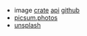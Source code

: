 

- image [crate](https://crates.io/crates/image) [api](https://docs.rs/image/0.25.1/image/) [github](https://github.com/image-rs/image)
- [picsum.photos](https://picsum.photos/)
- [unsplash](https://unsplash.com/)
